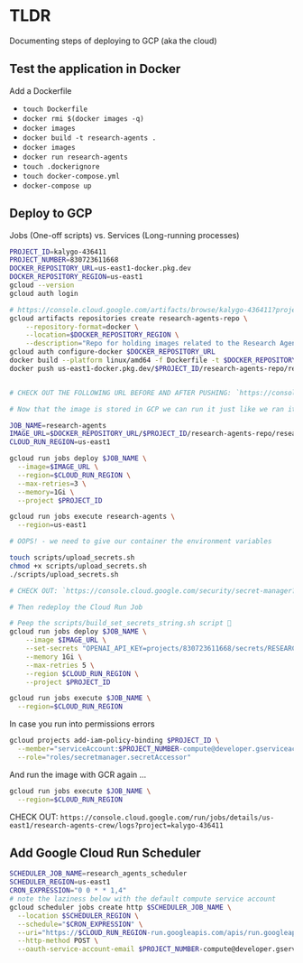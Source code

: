 # TLDR

Documenting steps of deploying to GCP (aka the cloud)

## Test the application in Docker

Add a Dockerfile

- `touch Dockerfile` <!-- populate -->
- `docker rmi $(docker images -q)` <!-- delete all images -->
- `docker images`
- `docker build -t research-agents .`
- `docker images`
- `docker run research-agents` <!-- this is some amateur shit tho -->
- `touch .dockerignore`
- `touch docker-compose.yml` <!-- populate -->
- `docker-compose up`

## Deploy to GCP

Jobs (One-off scripts) vs. Services (Long-running processes)

```sh
PROJECT_ID=kalygo-436411
PROJECT_NUMBER=830723611668
DOCKER_REPOSITORY_URL=us-east1-docker.pkg.dev
DOCKER_REPOSITORY_REGION=us-east1
gcloud --version
gcloud auth login

# https://console.cloud.google.com/artifacts/browse/kalygo-436411?project=kalygo-436411
gcloud artifacts repositories create research-agents-repo \
    --repository-format=docker \
    --location=$DOCKER_REPOSITORY_REGION \
    --description="Repo for holding images related to the Research Agents"
gcloud auth configure-docker $DOCKER_REPOSITORY_URL
docker build --platform linux/amd64 -f Dockerfile -t $DOCKER_REPOSITORY_URL/$PROJECT_ID/research-agents-repo/research-agents:latest . ## the "platform" flag is key
docker push us-east1-docker.pkg.dev/$PROJECT_ID/research-agents-repo/research-agents:latest


# CHECK OUT THE FOLLOWING URL BEFORE AND AFTER PUSHING: `https://console.cloud.google.com/artifacts/docker/kalygo-436411/us-east1/research-agents-repo`

# Now that the image is stored in GCP we can run it just like we ran it locally

JOB_NAME=research-agents
IMAGE_URL=$DOCKER_REPOSITORY_URL/$PROJECT_ID/research-agents-repo/research-agents:latest
CLOUD_RUN_REGION=us-east1

gcloud run jobs deploy $JOB_NAME \
  --image=$IMAGE_URL \
  --region=$CLOUD_RUN_REGION \
  --max-retries=3 \
  --memory=1Gi \
  --project $PROJECT_ID  

gcloud run jobs execute research-agents \
  --region=us-east1

# OOPS! - we need to give our container the environment variables

touch scripts/upload_secrets.sh
chmod +x scripts/upload_secrets.sh
./scripts/upload_secrets.sh

# CHECK OUT: `https://console.cloud.google.com/security/secret-manager?project=kalygo-436411`

# Then redeploy the Cloud Run Job

# Peep the scripts/build_set_secrets_string.sh script 🔑
gcloud run jobs deploy $JOB_NAME \
    --image $IMAGE_URL \
    --set-secrets "OPENAI_API_KEY=projects/830723611668/secrets/RESEARCH_AGENTS_OPENAI_API_KEY:latest,AGENTOPS_API_KEY=projects/830723611668/secrets/RESEARCH_AGENTS_AGENTOPS_API_KEY:latest,MAILING_LIST=projects/830723611668/secrets/RESEARCH_AGENTS_MAILING_LIST:latest,AWS_REGION=projects/830723611668/secrets/RESEARCH_AGENTS_AWS_REGION:latest,AWS_ACCESS_KEY_ID=projects/830723611668/secrets/RESEARCH_AGENTS_AWS_ACCESS_KEY_ID:latest,AWS_SECRET_KEY=projects/830723611668/secrets/RESEARCH_AGENTS_AWS_SECRET_KEY:latest" \
    --memory 1Gi \
    --max-retries 5 \
    --region $CLOUD_RUN_REGION \
    --project $PROJECT_ID

gcloud run jobs execute $JOB_NAME \
  --region=$CLOUD_RUN_REGION
```

In case you run into permissions errors

```sh
gcloud projects add-iam-policy-binding $PROJECT_ID \
  --member="serviceAccount:$PROJECT_NUMBER-compute@developer.gserviceaccount.com" \
  --role="roles/secretmanager.secretAccessor"
```

And run the image with GCR again ...

```sh
gcloud run jobs execute $JOB_NAME \
  --region=$CLOUD_RUN_REGION
```

CHECK OUT: `https://console.cloud.google.com/run/jobs/details/us-east1/research-agents-crew/logs?project=kalygo-436411`

## Add Google Cloud Run Scheduler

```sh
SCHEDULER_JOB_NAME=research_agents_scheduler
SCHEDULER_REGION=us-east1
CRON_EXPRESSION="0 0 * * 1,4"
# note the laziness below with the default compute service account
gcloud scheduler jobs create http $SCHEDULER_JOB_NAME \
  --location $SCHEDULER_REGION \
  --schedule="$CRON_EXPRESSION" \
  --uri="https://$CLOUD_RUN_REGION-run.googleapis.com/apis/run.googleapis.com/v1/namespaces/$PROJECT_ID/jobs/${JOB_NAME}:run" \
  --http-method POST \
  --oauth-service-account-email $PROJECT_NUMBER-compute@developer.gserviceaccount.com
```
